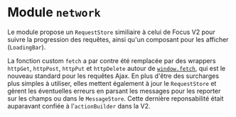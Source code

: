 # Module `network`

Le module propose un `RequestStore` similiaire à celui de Focus V2 pour suivre la progression des requêtes, ainsi qu'un composant pour les afficher (`LoadingBar`).

La fonction custom `fetch` a par contre été remplacée par des wrappers `httpGet`, `httpPost`, `httpPut` et `httpDelete` autour de [`window.fetch`](https://developer.mozilla.org/en-US/docs/Web/API/Fetch_API/Using_Fetch), qui est le nouveau standard pour les requêtes Ajax. En plus d'être des surcharges plus simples à utiliser, elles mettent également à jour le `RequestStore` et gèrent les éventuelles erreurs en parsant les messages pour les reporter sur les champs ou dans le `MessageStore`. Cette dernière reponsabilité était auparavant confiée à l'`actionBuilder` dans la V2.
